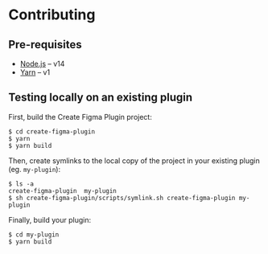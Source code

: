 # Contributing

## Pre-requisites

- [Node.js](https://nodejs.org/) – v14
- [Yarn](https://classic.yarnpkg.com/) – v1

## Testing locally on an existing plugin

First, build the Create Figma Plugin project:

```
$ cd create-figma-plugin
$ yarn
$ yarn build
```

Then, create symlinks to the local copy of the project in your existing plugin (eg. `my-plugin`):

```
$ ls -a
create-figma-plugin  my-plugin
$ sh create-figma-plugin/scripts/symlink.sh create-figma-plugin my-plugin
```

Finally, build your plugin:

```
$ cd my-plugin
$ yarn build
```
